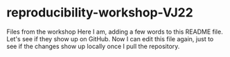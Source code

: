# reproducibility-workshop-VJ22
Files from the workshop
Here I am, adding a few words to this README file. Let's see if they show up on GitHub.
Now I can edit this file again, just to see if the changes show up locally once I pull the repository.
